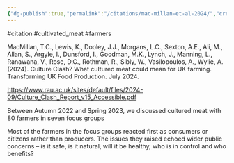 ```yaml
---
{"dg-publish":true,"permalink":"/citations/mac-millan-et-al-2024/","created":"2025-10-23T17:42:45.443+01:00","updated":"2025-10-23T18:06:08.853+01:00"}
---
```


#citation #cultivated_meat #farmers 

MacMillan, T.C., Lewis, K., Dooley, J.J., Morgans, L.C., Sexton, A.E., Ali, M., Allan, S., Argyle, I., Dunsford, I., Goodman, M.K., Lynch, J., Manning, L., Ranawana, V., Rose, D.C., Rothman, R., Sibly, W., Vasilopoulos, A., Wylie, A. (2024). Culture Clash? What cultured meat could mean for UK farming. Transforming UK Food Production. July 2024.

https://www.rau.ac.uk/sites/default/files/2024-09/Culture_Clash_Report_v15_Accessible.pdf

Between Autumn 2022 and Spring 2023, we discussed cultured meat with 80
farmers in seven focus groups

Most of the farmers in the focus groups reacted first as consumers or citizens rather
than producers. The issues they raised echoed wider public concerns – is it safe, is
it natural, will it be healthy, who is in control and who benefits?